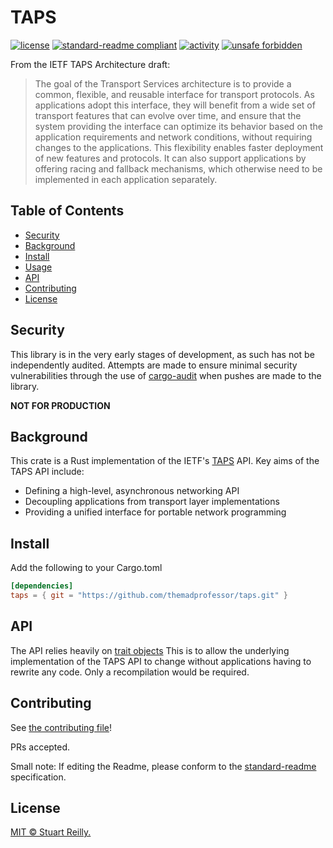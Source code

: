 # TAPS

[![license](https://img.shields.io/github/license/themadprofessor/taps?style=flat-square)](LICENSE)
[![standard-readme compliant](https://img.shields.io/badge/readme%20style-standard-brightgreen.svg?style=flat-square)](https://github.com/RichardLitt/standard-readme)
[![activity](https://img.shields.io/github/commit-activity/m/themadprofessor/taps?style=flat-square)](Activity)
[![unsafe forbidden](https://img.shields.io/badge/unsafe-forbidden-success.svg?style=flat-square)](https://github.com/rust-secure-code/safety-dance/)

From the IETF TAPS Architecture draft:
> The goal of the Transport Services architecture is to provide a
> common, flexible, and reusable interface for transport protocols.  As
> applications adopt this interface, they will benefit from a wide set
> of transport features that can evolve over time, and ensure that the
> system providing the interface can optimize its behavior based on the
> application requirements and network conditions, without requiring
> changes to the applications.  This flexibility enables faster
> deployment of new features and protocols.  It can also support
> applications by offering racing and fallback mechanisms, which
> otherwise need to be implemented in each application separately.

## Table of Contents

- [Security](#security)
- [Background](#background)
- [Install](#install)
- [Usage](#usage)
- [API](#api)
- [Contributing](#contributing)
- [License](#license)

## Security

This library is in the very early stages of development, as such has not be independently audited.
Attempts are made to ensure minimal security vulnerabilities through the use of [cargo-audit](https://github.com/RustSec/cargo-audit)
when pushes are made to the library.

**NOT FOR PRODUCTION**

## Background

This crate is a Rust implementation of the IETF's [TAPS](https://datatracker.ietf.org/wg/taps/documents/) API.
Key aims of the TAPS API include:
- Defining a high-level, asynchronous networking API
- Decoupling applications from transport layer implementations
- Providing a unified interface for portable network programming

## Install

Add the following to your Cargo.toml
```toml
[dependencies]
taps = { git = "https://github.com/themadprofessor/taps.git" }
```

## API

The API relies heavily on [trait objects](https://doc.rust-lang.org/nightly/reference/types/trait-object.html?highlight=dyn#trait-objects) 
This is to allow the underlying implementation of the TAPS API to change without applications having to rewrite any code.
Only a recompilation would be required.


## Contributing

See [the contributing file](CONTRIBUTING.md)!

PRs accepted.

Small note: If editing the Readme, please conform to the [standard-readme](https://github.com/RichardLitt/standard-readme) specification.

## License

[MIT © Stuart Reilly.](LICENSE)
